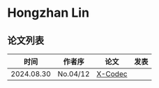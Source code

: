# Hongzhan Lin

## 论文列表

| 时间 | 作者序 | 论文 | 发表 |
|:-:|:-:|---|---|
| 2024.08.30 | No.04/12 | [X-Codec](../Models/Speech_Neural_Codec/2024.08.30_X-Codec.md) |